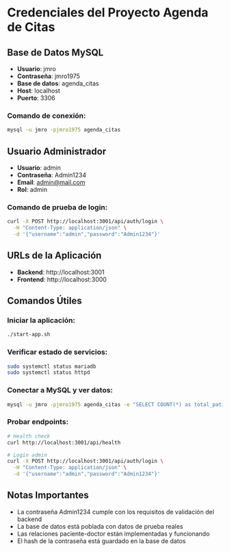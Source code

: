 # Credenciales del Proyecto Agenda de Citas

## Base de Datos MySQL
- **Usuario**: jmro
- **Contraseña**: jmro1975
- **Base de datos**: agenda_citas
- **Host**: localhost
- **Puerto**: 3306

### Comando de conexión:
```bash
mysql -u jmro -pjmro1975 agenda_citas
```

## Usuario Administrador
- **Usuario**: admin
- **Contraseña**: Admin1234
- **Email**: admin@mail.com
- **Rol**: admin

### Comando de prueba de login:
```bash
curl -X POST http://localhost:3001/api/auth/login \
  -H "Content-Type: application/json" \
  -d '{"username":"admin","password":"Admin1234"}'
```

## URLs de la Aplicación
- **Backend**: http://localhost:3001
- **Frontend**: http://localhost:3000

## Comandos Útiles

### Iniciar la aplicación:
```bash
./start-app.sh
```

### Verificar estado de servicios:
```bash
sudo systemctl status mariadb
sudo systemctl status httpd
```

### Conectar a MySQL y ver datos:
```bash
mysql -u jmro -pjmro1975 agenda_citas -e "SELECT COUNT(*) as total_patients FROM patients;"
```

### Probar endpoints:
```bash
# Health check
curl http://localhost:3001/api/health

# Login admin
curl -X POST http://localhost:3001/api/auth/login \
  -H "Content-Type: application/json" \
  -d '{"username":"admin","password":"Admin1234"}'
```

## Notas Importantes
- La contraseña Admin1234 cumple con los requisitos de validación del backend
- La base de datos está poblada con datos de prueba reales
- Las relaciones paciente-doctor están implementadas y funcionando
- El hash de la contraseña está guardado en la base de datos 